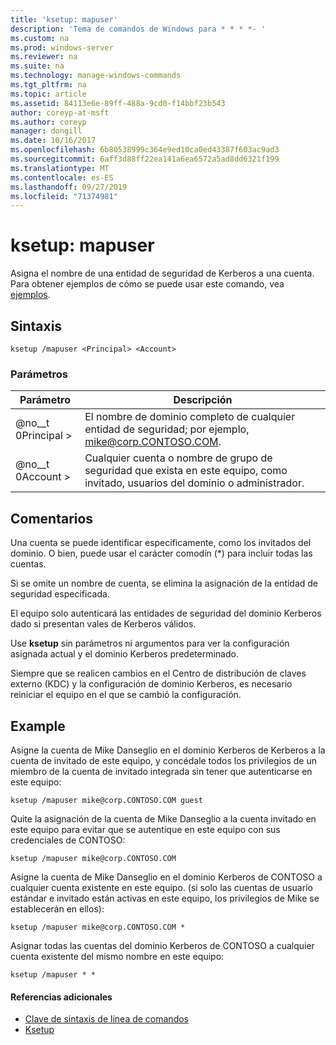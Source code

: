 ```yaml
---
title: 'ksetup: mapuser'
description: 'Tema de comandos de Windows para * * * *- '
ms.custom: na
ms.prod: windows-server
ms.reviewer: na
ms.suite: na
ms.technology: manage-windows-commands
ms.tgt_pltfrm: na
ms.topic: article
ms.assetid: 84113e6e-89ff-488a-9cd0-f14bbf23b543
author: coreyp-at-msft
ms.author: coreyp
manager: dongill
ms.date: 10/16/2017
ms.openlocfilehash: 6b80538999c364e9ed10ca0ed43387f603ac9ad3
ms.sourcegitcommit: 6aff3d88ff22ea141a6ea6572a5ad8dd6321f199
ms.translationtype: MT
ms.contentlocale: es-ES
ms.lasthandoff: 09/27/2019
ms.locfileid: "71374981"
---
```

# <a name="ksetupmapuser"></a>ksetup: mapuser



Asigna el nombre de una entidad de seguridad de Kerberos a una cuenta. Para obtener ejemplos de cómo se puede usar este comando, vea [ejemplos](#BKMK_Examples).

## <a name="syntax"></a>Sintaxis

```
ksetup /mapuser <Principal> <Account>
```

### <a name="parameters"></a>Parámetros

|  Parámetro   |                                                   Descripción                                                   |
|--------------|-----------------------------------------------------------------------------------------------------------------|
| @no__t 0Principal > |              El nombre de dominio completo de cualquier entidad de seguridad; por ejemplo, mike@corp.CONTOSO.COM.              |
|  @no__t 0Account >  | Cualquier cuenta o nombre de grupo de seguridad que exista en este equipo, como invitado, usuarios del dominio o administrador. |

## <a name="remarks"></a>Comentarios

Una cuenta se puede identificar específicamente, como los invitados del dominio. O bien, puede usar el carácter comodín (*) para incluir todas las cuentas.

Si se omite un nombre de cuenta, se elimina la asignación de la entidad de seguridad especificada.

El equipo solo autenticará las entidades de seguridad del dominio Kerberos dado si presentan vales de Kerberos válidos.

Use **ksetup** sin parámetros ni argumentos para ver la configuración asignada actual y el dominio Kerberos predeterminado.

Siempre que se realicen cambios en el Centro de distribución de claves externo (KDC) y la configuración de dominio Kerberos, es necesario reiniciar el equipo en el que se cambió la configuración.

## <a name="BKMK_Examples"></a>Example

Asigne la cuenta de Mike Danseglio en el dominio Kerberos de Kerberos a la cuenta de invitado de este equipo, y concédale todos los privilegios de un miembro de la cuenta de invitado integrada sin tener que autenticarse en este equipo:
```
ksetup /mapuser mike@corp.CONTOSO.COM guest
```
Quite la asignación de la cuenta de Mike Danseglio a la cuenta invitado en este equipo para evitar que se autentique en este equipo con sus credenciales de CONTOSO:
```
ksetup /mapuser mike@corp.CONTOSO.COM 
```
Asigne la cuenta de Mike Danseglio en el dominio Kerberos de CONTOSO a cualquier cuenta existente en este equipo. (si solo las cuentas de usuario estándar e invitado están activas en este equipo, los privilegios de Mike se establecerán en ellos):
```
ksetup /mapuser mike@corp.CONTOSO.COM *
```
Asignar todas las cuentas del dominio Kerberos de CONTOSO a cualquier cuenta existente del mismo nombre en este equipo:
```
ksetup /mapuser * *
```

#### <a name="additional-references"></a>Referencias adicionales

-   [Clave de sintaxis de línea de comandos](command-line-syntax-key.md)
-   [Ksetup](ksetup.md)
